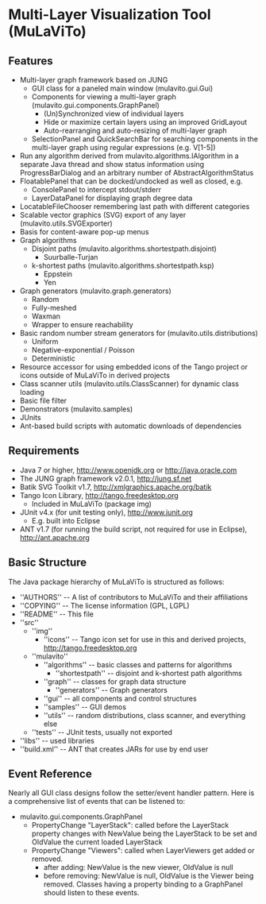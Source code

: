 Multi-Layer Visualization Tool (MuLaViTo)
=========================================

Features
--------

* Multi-layer graph framework based on JUNG
    * GUI class for a paneled main window (mulavito.gui.Gui)
    * Components for viewing a multi-layer graph (mulavito.gui.components.GraphPanel)
        * (Un)Synchronized view of individual layers
        * Hide or maximize certain layers using an improved GridLayout
        * Auto-rearranging and auto-resizing of multi-layer graph
    * SelectionPanel and QuickSearchBar for searching components
      in the multi-layer graph using regular expressions (e.g. V[1-5])
* Run any algorithm derived from mulavito.algorithms.IAlgorithm in a separate
  Java thread and show status information using ProgressBarDialog and
  an arbitrary number of AbstractAlgorithmStatus 
* FloatablePanel that can be docked/undocked as well as closed, e.g.
    * ConsolePanel to intercept stdout/stderr
    * LayerDataPanel for displaying graph degree data
* LocatableFileChooser remembering last path with different categories
* Scalable vector graphics (SVG) export of any layer (mulavito.utils.SVGExporter)
* Basis for content-aware pop-up menus
* Graph algorithms
    * Disjoint paths (mulavito.algorithms.shortestpath.disjoint)
        * Suurballe-Turjan
    * k-shortest paths (mulavito.algorithms.shortestpath.ksp)
        * Eppstein
        * Yen
* Graph generators (mulavito.graph.generators)
    * Random
    * Fully-meshed
    * Waxman
    * Wrapper to ensure reachability
* Basic random number stream generators for (mulavito.utils.distributions)
    * Uniform
    * Negative-exponential / Poisson
    * Deterministic
* Resource accessor for using embedded icons of the Tango project
  or icons outside of MuLaViTo in derived projects
* Class scanner utils (mulavito.utils.ClassScanner) for dynamic class loading
* Basic file filter
* Demonstrators (mulavito.samples)
* JUnits
* Ant-based build scripts with automatic downloads of dependencies

Requirements
------------
 
* Java 7 or higher, http://www.openjdk.org or http://java.oracle.com
* The JUNG graph framework v2.0.1, http://jung.sf.net
* Batik SVG Toolkit v1.7, http://xmlgraphics.apache.org/batik
* Tango Icon Library, http://tango.freedesktop.org
    * Included in MuLaViTo (package img)
* JUnit v4.x (for unit testing only), http://www.junit.org
    * E.g. built into Eclipse
* ANT v1.7 (for running the build script,
  not required for use in Eclipse), http://ant.apache.org

Basic Structure
---------------

The Java package hierarchy of MuLaViTo is structured as follows:

* ''AUTHORS'' -- A list of contributors to MuLaViTo and their affiliations
* ''COPYING'' -- The license information (GPL, LGPL)
* ''README'' -- This file 
* ''src''
    * ''img''
        * ''icons'' -- Tango icon set for use in this and derived projects, http://tango.freedesktop.org
    * ''mulavito''
        * ''algorithms'' -- basic classes and patterns for algorithms
            * ''shortestpath'' -- disjoint and k-shortest path algorithms
        * ''graph'' -- classes for graph data structure
            * ''generators'' -- Graph generators
        * ''gui'' -- all components and control structures
        * ''samples'' -- GUI demos
        * ''utils'' -- random distributions, class scanner, and everything else
	* ''tests'' -- JUnit tests, usually not exported      
* ''libs'' -- used libraries
* ''build.xml'' -- ANT that creates JARs for use by end user
  
Event Reference
---------------

Nearly all GUI class designs follow the setter/event handler pattern.
Here is a comprehensive list of events that can be listened to:

* mulavito.gui.components.GraphPanel<?,?>
    * PropertyChange "LayerStack": called before the LayerStack property changes
      with NewValue being the LayerStack to be set and OldValue the current loaded
      LayerStack
    * PropertyChange "Viewers": called when LayerViewers get added or removed.
        * after adding: NewValue is the new viewer, OldValue is null
        * before removing: NewValue is null, OldValue is the Viewer being removed.
      Classes having a property binding to a GraphPanel should listen to these events.
